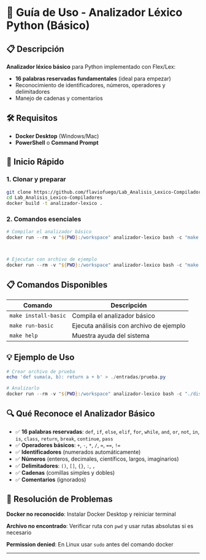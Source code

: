 # 🚀 Guía de Uso - Analizador Léxico Python (Básico)

## 📋 Descripción
**Analizador léxico básico** para Python implementado con Flex/Lex:
- **16 palabras reservadas fundamentales** (ideal para empezar)
- Reconocimiento de identificadores, números, operadores y delimitadores
- Manejo de cadenas y comentarios

## 🛠️ Requisitos
- **Docker Desktop** (Windows/Mac)
- **PowerShell** o **Command Prompt**

## 🚀 Inicio Rápido

### 1. Clonar y preparar
```bash
git clone https://github.com/flaviofuego/Lab_Analisis_Lexico-Compiladores.git
cd Lab_Analisis_Lexico-Compiladores
docker build -t analizador-lexico .
```

### 2. Comandos esenciales

```powershell
# Compilar el analizador básico
docker run --rm -v "${PWD}:/workspace" analizador-lexico bash -c "make install-basic && ./dist/LAB01_Arregoces_Gomez_Sanchez_Sharick ./entradas/entrada_ejemplo.py"



# Ejecutar con archivo de ejemplo
docker run --rm -v "${PWD}:/workspace" analizador-lexico bash -c "make run-basic"
```

## 📋 Comandos Disponibles

| Comando | Descripción |
|---------|-------------|
| `make install-basic` | Compila el analizador básico |
| `make run-basic` | Ejecuta análisis con archivo de ejemplo |
| `make help` | Muestra ayuda del sistema |

## 💡 Ejemplo de Uso

```powershell
# Crear archivo de prueba
echo 'def suma(a, b): return a + b' > ./entradas/prueba.py

# Analizarlo
docker run --rm -v "${PWD}:/workspace" analizador-lexico bash -c "./dist/LAB01_Arregoces_Gomez_Sanchez_Sharick ./entradas/prueba.py"
```

## 🔍 Qué Reconoce el Analizador Básico

- ✅ **16 palabras reservadas**: `def`, `if`, `else`, `elif`, `for`, `while`, `and`, `or`, `not`, `in`, `is`, `class`, `return`, `break`, `continue`, `pass`
- ✅ **Operadores básicos**: `+`, `-`, `*`, `/`, `=`, `==`, `!=`
- ✅ **Identificadores** (numerados automáticamente)
- ✅ **Números** (enteros, decimales, científicos, largos, imaginarios)
- ✅ **Delimitadores**: `()`, `[]`, `{}`, `:`, `,`
- ✅ **Cadenas** (comillas simples y dobles)
- ✅ **Comentarios** (ignorados)

## 🔧 Resolución de Problemas

**Docker no reconocido**: Instalar Docker Desktop y reiniciar terminal

**Archivo no encontrado**: Verificar ruta con `pwd` y usar rutas absolutas si es necesario

**Permission denied**: En Linux usar `sudo` antes del comando docker

---